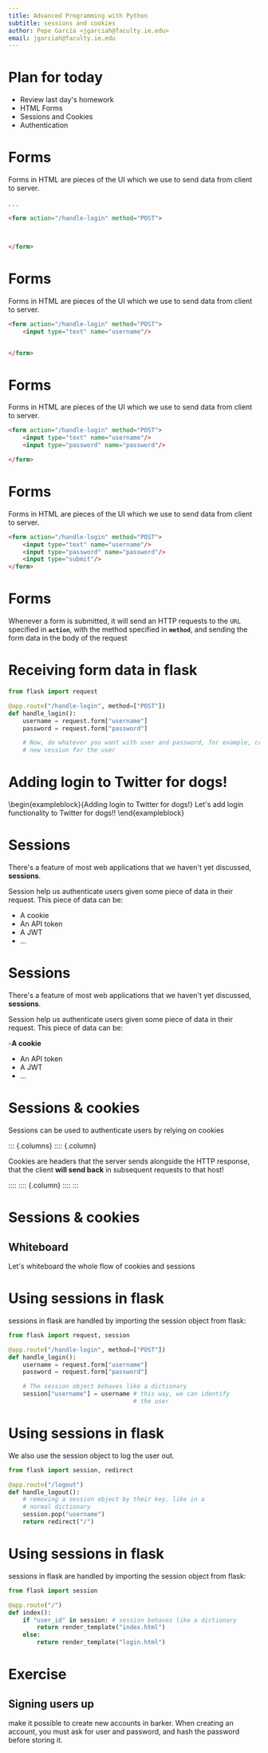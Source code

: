 ```yaml
---
title: Advanced Programming with Python
subtitle: sessions and cookies
author: Pepe García <jgarciah@faculty.ie.edu>
email: jgarciah@faculty.ie.edu
---
```


# Plan for today

- Review last day's homework
- HTML Forms
- Sessions and Cookies
- Authentication

# Forms

Forms in HTML are pieces of the UI which we use to send data from client to
server.

. . .

```html
<form action="/handle-login" method="POST">



</form>
```

# Forms

Forms in HTML are pieces of the UI which we use to send data from client to
server.

```html
<form action="/handle-login" method="POST">
    <input type="text" name="username"/>


</form>
```

# Forms

Forms in HTML are pieces of the UI which we use to send data from client to
server.

```html
<form action="/handle-login" method="POST">
    <input type="text" name="username"/>
    <input type="password" name="password"/>

</form>
```

# Forms

Forms in HTML are pieces of the UI which we use to send data from client to
server.

```html
<form action="/handle-login" method="POST">
    <input type="text" name="username"/>
    <input type="password" name="password"/>
    <input type="submit"/>
</form>
```

# Forms

Whenever a form is submitted, it will send an HTTP requests to the `URL`
specified in **`action`**, with the method specified in **`method`**, and
sending the form data in the body of the request

# Receiving form data in flask

```python
from flask import request

@app.route("/handle-login", method=["POST"])
def handle_login():
    username = request.form["username"]
    password = request.form["password"]

    # Now, do whatever you want with user and password, for example, create a
    # new session for the user
```

# Adding login to Twitter for dogs!

\begin{exampleblock}{Adding login to Twitter for dogs!}
Let's add login functionality to Twitter for dogs!!
\end{exampleblock}

# Sessions

There's a feature of most web applications that we haven't yet
discussed, **sessions**.

Session help us authenticate users given some piece of data in their request.
This piece of data can be:

- A cookie
- An API token
- A JWT
- ...

# Sessions

There's a feature of most web applications that we haven't yet
discussed, **sessions**.

Session help us authenticate users given some piece of data in their request.
This piece of data can be:

-**A cookie**
- An API token
- A JWT
- ...

# Sessions & cookies

Sessions can be used to authenticate users by relying on cookies

::: {.columns}
:::: {.column}

Cookies are headers that the server sends alongside the HTTP response,
that the client **will send back** in subsequent requests to that host!

::::
:::: {.column}
::::
:::

# Sessions & cookies

## Whiteboard

Let's whiteboard the whole flow of cookies and sessions

# Using sessions in flask

sessions in flask are handled by importing the session object from
flask:

```python
from flask import request, session

@app.route("/handle-login", method=["POST"])
def handle_login():
    username = request.form["username"]
    password = request.form["password"]

    # The session object behaves like a dictionary
    session["username"] = username # this way, we can identify
                                   # the user
```

# Using sessions in flask

We also use the session object to log the user out.

```python
from flask import session, redirect

@app.route("/logout")
def handle_logout():
    # removing a session object by their key, like in a
    # normal dictionary
    session.pop("username")
    return redirect("/")
```

# Using sessions in flask

sessions in flask are handled by importing the session object from
flask:

```python
from flask import session

@app.route("/")
def index():
    if "user_id" in session: # session behaves like a dictionary
        return render_template("index.html")
    else:
        return render_template("login.html")
```

# Exercise

## Signing users up

make it possible to create new accounts in barker.  When creating an account,
you must ask for user and password, and hash the password before storing it.
